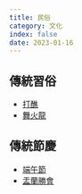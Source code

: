 ```yaml
---
title: 民俗
category: 文化
index: false
date: 2023-01-16
---
```

<adsense></adsense>

## 傳統習俗
- [打醮](jiao-festival/README.md)
- [舞火龍](fire-dragon-dance/README.md)
## 傳統節慶
- [端午節](dragon-boat-festival/README.md)
- [盂蘭勝會](yu-lan-festival/README.md)